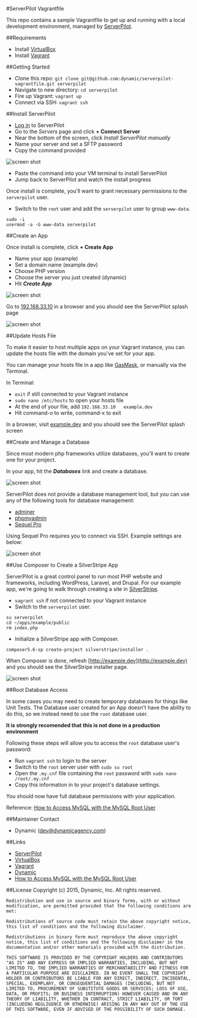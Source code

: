 #ServerPilot Vagrantfile

This repo contains a sample Vagrantfile to get up and running with a local development environment, managed by [ServerPilot](https://serverpilot.io).

##Requirements

* Install [VirtualBox](https://www.virtualbox.org)
* Install [Vagrant](http://www.vagrantup.com)

##Getting Started

* Clone this repo: `git clone git@github.com:dynamic/serverpilot-vagrantfile.git serverpilot`
* Navigate to new directory: `cd serverpilot`
* Fire up Vagrant: `vagrant up`
* Connect via SSH: `vagrant ssh`

##Install ServerPilot

* [Log in](https://manage.serverpilot.io/#login) to ServerPilot
* Go to the *Servers* page and click **+ Connect Server**
* Near the bottom of the screen, click *Install ServerPilot manually*
* Name your server and set a SFTP password
* Copy the command provided

![screen shot](assets/manual-install.png)

* Paste the command into your VM terminal to install ServerPilot
* Jump back to ServerPilot and watch the install progress

Once install is complete, you'll want to grant necessary permissions to the `serverpilot` user.

* Switch to the `root` user and add the `serverpilot` user to group `www-data`.

```
sudo -i
usermod -a -G www-data serverpilot
```

##Create an App

Once install is complete, click **+ Create App**

* Name your app (example)
* Set a domain name (example.dev)
* Choose PHP version
* Choose the server you just created (dynamic)
* Hit ***Create App***

![screen shot](assets/create-app.png)

Go to [192.168.33.10](http://192.168.33.10) in a browser and you should see the ServerPilot splash page

![screen shot](assets/splash-screen.png)

##Update Hosts File

To make it easier to host multiple apps on your Vagrant instance, you can update the hosts file with the domain you've set for your app.

You can manage your hosts file in a app like [GasMask](http://clockwise.ee), or manually via the Terminal.

In Terminal:

* `exit` if still connected to your Vagrant instance
* `sudo nano /etc/hosts` to open your hosts file
* At the end of your file, add `192.168.33.10	example.dev`
* Hit command-o to write, command-x to exit

In a browser, visit [example.dev](http://example.dev) and you should see the ServerPilot splash screen

##Create and Manage a Database

Since most modern php frameworks utilize databases, you'll want to create one for your project.

In your app, hit the ***Databases*** link and create a database.

![screen shot](assets/create-database.png)

ServerPilot does not provide a database management tool, but you can use any of the following tools for database management:

* [adminer](https://www.adminer.org)
* [phpmyadmin](https://www.phpmyadmin.net)
* [Sequel Pro](http://www.sequelpro.com)

Using Sequel Pro requires you to connect via SSH. Example settings are below:

![screen shot](assets/sequel-pro.png)

##Use Composer to Create a SilverStripe App

ServerPilot is a great control panel to run most PHP website and frameworks, including WordPress, Laravel, and Drupal. For our example app, we're going to walk through creating a site in [SilverStripe](http://silverstripe.org).

* `vagrant ssh` if not connected to your Vagrant instance
* Switch to the `serverpilot` user.

```
su serverpilot
cd ~/apps/example/public
rm index.php
```

* Initialize a SilverStripe app with Composer.

```
composer5.6-sp create-project silverstripe/installer .
```

When Composer is done, refresh [http://example.dev](http://example.dev) and you should see the SilverStripe installer page.

![screen shot](assets/silverstripe-install.png)

##Root Database Access

In some cases you may need to create temporary databases for things like Unit Tests. The Database user created for an App doesn't have the ability to do this, so we instead need to use the `root` database user.

**It is strongly recomended that this is not done in a production environment**

Following these steps will allow you to access the `root` database user's password:

* Run `vagrant ssh` to login to the server
* Switch to the `root` server user with `sudo su root`
* Open the `.my.cnf` file containing the `root` password with `sudo nano /root/.my.cnf`
* Copy this information in to your project's database settings.

You should now have full database permissions with your application.

Reference: [How to Access MySQL with the MySQL Root User](https://serverpilot.io/community/articles/how-to-access-mysql-with-the-mysql-root-user.html)


##Maintainer Contact

 *  Dynamic (<dev@dynamicagency.com>)

##Links

* [ServerPilot](https://serverpilot.io)
* [VirtualBox](https://www.virtualbox.org)
* [Vagrant](http://www.vagrantup.com)
* [Dynamic](http://www.dynamicagency.com)
* [How to Access MySQL with the MySQL Root User](https://serverpilot.io/community/articles/how-to-access-mysql-with-the-mysql-root-user.html)

##License
	Copyright (c) 2015, Dynamic, Inc.
	All rights reserved.

	Redistribution and use in source and binary forms, with or without modification, are permitted provided that the following conditions are met:

	Redistributions of source code must retain the above copyright notice, this list of conditions and the following disclaimer.

	Redistributions in binary form must reproduce the above copyright notice, this list of conditions and the following disclaimer in the documentation and/or other materials provided with the distribution.

	THIS SOFTWARE IS PROVIDED BY THE COPYRIGHT HOLDERS AND CONTRIBUTORS "AS IS" AND ANY EXPRESS OR IMPLIED WARRANTIES, INCLUDING, BUT NOT LIMITED TO, THE IMPLIED WARRANTIES OF MERCHANTABILITY AND FITNESS FOR A PARTICULAR PURPOSE ARE DISCLAIMED. IN NO EVENT SHALL THE COPYRIGHT HOLDER OR CONTRIBUTORS BE LIABLE FOR ANY DIRECT, INDIRECT, INCIDENTAL, SPECIAL, EXEMPLARY, OR CONSEQUENTIAL DAMAGES (INCLUDING, BUT NOT LIMITED TO, PROCUREMENT OF SUBSTITUTE GOODS OR SERVICES; LOSS OF USE, DATA, OR PROFITS; OR BUSINESS INTERRUPTION) HOWEVER CAUSED AND ON ANY THEORY OF LIABILITY, WHETHER IN CONTRACT, STRICT LIABILITY, OR TORT (INCLUDING NEGLIGENCE OR OTHERWISE) ARISING IN ANY WAY OUT OF THE USE OF THIS SOFTWARE, EVEN IF ADVISED OF THE POSSIBILITY OF SUCH DAMAGE.